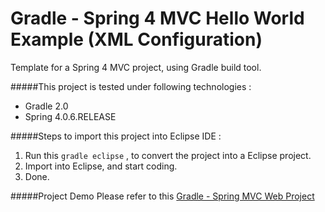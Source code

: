 Gradle - Spring 4 MVC Hello World Example (XML Configuration)
===============================
Template for a Spring 4 MVC project, using Gradle build tool.

#####This project is tested under following technologies :
* Gradle 2.0
* Spring 4.0.6.RELEASE

#####Steps to import this project into Eclipse IDE :

1. Run this `gradle eclipse` , to convert the project into a Eclipse project. 
2. Import into Eclipse, and start coding. 
3. Done.

#####Project Demo
Please refer to this [Gradle - Spring MVC Web Project](http://www.mkyong.com/spring-mvc/gradle-spring-mvc-web-project-example/)

